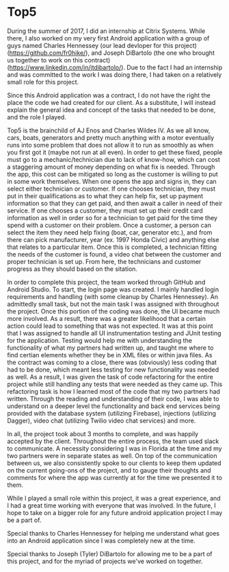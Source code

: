 # Top5

During the summer of 2017, I did an internship at Citrix Systems. While there, I also worked on my very first Android application with a group of guys named Charles Hennessey (our lead devloper for this project) (https://github.com/fr0hike/), and Joseph DiBartolo (the one who brought us together to work on this contract) (https://www.linkedin.com/in/jtdibartolo/). Due to the fact I had an internship and was committed to the work I was doing there, I had taken on a relatively small role for this project.

Since this Android application was a contract, I do not have the right the place the code we had created for our client. As a substitute, I will instead explain the general idea and concept of the tasks that needed to be done, and the role I played.

Top5 is the brainchild of AJ Enos and Charles Wildes IV. As we all know, cars, boats, generators and pretty much anything with a motor eventually runs into some problem that does not allow it to run as smoothly as when you first got it (maybe not run at all even). In order to get these fixed, people must go to a mechanic/technician due to lack of know-how, which can cost a staggering amount of money depending on what fix is needed. Through the app, this cost can be mitigated so long as the customer is willing to put in some work themselves. When one opens the app and signs in, they can select either technician or customer. If one chooses technician, they must put in their qualifications as to what they can help fix, set up payment information so that they can get paid, and then await a caller in need of their service. If one chooses a customer, they must set up their credit card information as well in order so for a technician to get paid for the time they spend with a customer on their problem. Once a customer, a person can select the item they need help fixing (boat, car, generator etc.), and from there can pick manufacturer, year (ex. 1997 Honda Civic) and anything else that relates to a particular item. Once this is completed, a technician fitting the needs of the customer is found, a video chat between the customer and proper technician is set up. From here, the technicians and customer progress as they should based on the sitation.

In order to complete this project, the team worked through GitHub and Android Studio. To start, the login page was created. I mainly handled login requirements and handling (with some cleanup by Charles Hennessey). An admittedly small task, but not the main task I was assigned with throughout the project. Once this portion of the coding was done, the UI became much more involved. As a result, there was a greater likelihood that a certain action could lead to something that was not expected. It was at this point that I was assigned to handle all UI instrumentation testing and JUnit testing for the application. Testing would help me with understanding the functionality of what my partners had written up, and taught me where to find certian elements whether they be in XML files or within java files. As the contract was coming to a close, there was (obviously) less coding that had to be done, which meant less testing for new functionality was needed as well. As a result, I was given the task of code refactoring for the entire project while still handling any tests that were needed as they came up. This refactoring task is how I learned most of the code that my two partners had written. Through the reading and understanding of their code, I was able to understand on a deeper level the functionality and back end services being provided with the database system (utilizing Firebase), injections (utilizing Dagger), video chat (utilizing Twilio video chat services) and more. 

In all, the project took about 3 months to complete, and was happily accepted by the client. Throughout the entire process, the team used slack to communicate. A necessity considering I was in Florida at the time and my two partners were in separate states as well. On top of the communication between us, we also consistently spoke to our clients to keep them updated on the current going-ons of the project, and to gauge their thoughts and comments for where the app was currently at for the time we presented it to them. 

While I played a small role within this project, it was a great experience, and I had a great time working with everyone that was involved. In the future, I hope to take on a bigger role for any future android application project I may be a part of. 

Special thanks to Charles Hennessey for helping me understand what goes into an Android application since I was completely new at the time. 

Special thanks to Joseph (Tyler) DiBartolo for allowing me to be a part of this project, and for the myriad of projects we've worked on together.
